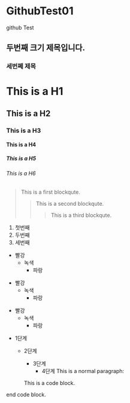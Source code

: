 # GithubTest01
github Test

## 두번째 크기 제목입니다.

### 세번쩨 제목

# This is a H1
## This is a H2
### This is a H3
#### This is a H4
##### This is a H5
###### This is a H6

> This is a first blockqute.
>	> This is a second blockqute.
>	>	> This is a third blockqute.



1. 첫번째
2. 두번째
3. 세번째


* 빨강
  * 녹색
    * 파랑

+ 빨강
  + 녹색
    + 파랑

- 빨강
  - 녹색
    - 파랑


* 1단계
  - 2단계
    + 3단계
      + 4단계
This is a normal paragraph:

    This is a code block.
    
end code block.
